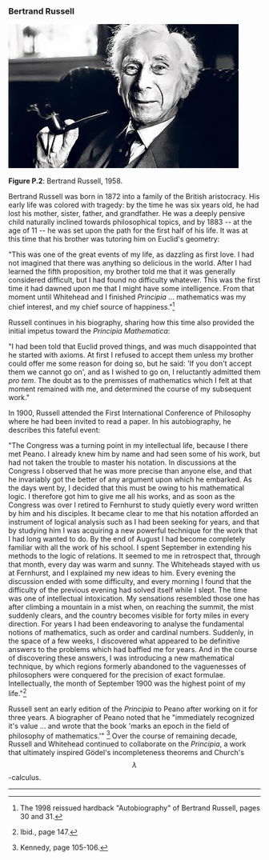 ### Bertrand Russell

![Bertrand Russell, 1958](../images/Bertrand-Russell.jpg)

**Figure P.2**: Bertrand Russell, 1958.

Bertrand Russell was born in 1872 into a family of the British aristocracy. His early life was colored with tragedy: by the time he was six years old, he had lost his mother, sister, father, and grandfather. He was a deeply pensive child naturally inclined towards philosophical topics, and by 1883 -- at the age of 11 -- he was set upon the path for the first half of his life. It was at this time that his brother was tutoring him on Euclid's geometry:

"This was one of the great events of my life, as dazzling as first love. I had not imagined that there was anything so delicious in the world. After I had learned the fifth proposition, my brother told me that it was generally considered difficult, but I had found no difficulty whatever. This was the first time it had dawned upon me that I might have some intelligence. From that moment until Whitehead and I finished *Principia* ... mathematics was my chief interest, and my chief source of happiness."[^1]

Russell continues in his biography, sharing how this time also provided the initial impetus toward the *Principia Mathematica*:

"I had been told that Euclid proved things, and was much disappointed that he started with axioms. At first I refused to accept them unless my brother could offer me some reason for doing so, but he said: 'If you don't accept them we cannot go on', and as I wished to go on, I reluctantly admitted them *pro tem*. The doubt as to the premisses of mathematics which I felt at that moment remained with me, and determined the course of my subsequent work."

In 1900, Russell attended the First International Conference of Philosophy where he had been invited to read a paper. In his autobiography, he describes this fateful event:

"The Congress was a turning point in my intellectual life, because I there met Peano. I already knew him by name and had seen some of his work, but had not taken the trouble to master his notation. In discussions at the Congress I observed that he was more precise than anyone else, and that he invariably got the better of any argument upon which he embarked. As the days went by, I decided that this must be owing to his mathematical logic. I therefore got him to give me all his works, and as soon as the Congress was over I retired to Fernhurst to study quietly every word written by him and his disciples. It became clear to me that his notation afforded an instrument of logical analysis such as I had been seeking for years, and that by studying him I was acquiring a new powerful technique for the work that I had long wanted to do. By the end of August I had become completely familiar with all the work of his school. I spent September in extending his methods to the logic of relations. It seemed to me in retrospect that, through that month, every day was warm and sunny. The Whiteheads stayed with us at Fernhurst, and I explained my new ideas to him. Every evening the discussion ended with some difficulty, and every morning I found that the difficulty of the previous evening had solved itself while I slept. The time was one of intellectual intoxication. My sensations resembled those one has after climbing a mountain in a mist when, on reaching the summit, the mist suddenly clears, and the country becomes visible for forty miles in every direction. For years I had been endeavoring to analyse the fundamental notions of mathematics, such as order and cardinal numbers. Suddenly, in the space of a few weeks, I discovered what appeared to be definitive answers to the problems which had baffled me for years. And in the course of discovering these answers, I was introducing a new mathematical technique, by which regions formerly abandoned to the vaguenesses of philosophers were conquered for the precision of exact formulae. Intellectually, the month of September 1900 was the highest point of my life."[^2]

Russell sent an early edition of the *Principia* to Peano after working on it for three years. A biographer of Peano noted that he "immediately recognized it's value ... and wrote that the book 'marks an epoch in the field of philosophy of mathematics.'" [^3] Over the course of remaining decade, Russell and Whitehead continued to collaborate on the *Principia*, a work that ultimately inspired Gödel's incompleteness theorems and Church's $$\lambda$$-calculus.

----

[^1]: The 1998 reissued hardback "Autobiography" of Bertrand Russell, pages 30 and 31.

[^2]: Ibid., page 147.

[^3]: Kennedy, page 105-106.
